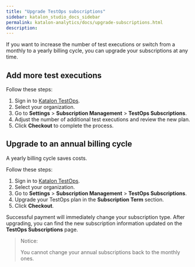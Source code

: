 ```yaml
---
title: "Upgrade TestOps subscriptions"
sidebar: katalon_studio_docs_sidebar
permalink: katalon-analytics/docs/upgrade-subscriptions.html 
description: 
---
```


If you want to increase the number of test executions or switch from a monthly to a yearly billing cycle, you can upgrade your subscriptions at any time.

## Add more test executions

Follow these steps:
1. Sign in to [Katalon TestOps](https://testops.katalon.io/).
2. Select your organization.
3. Go to **Settings** > **Subscription Management** > **TestOps Subscriptions**.
4. Adjust the number of additional test executions and review the new plan.
5. Click **Checkout** to complete the process.

## Upgrade to an annual billing cycle

A yearly billing cycle saves costs.

Follow these steps:

1. Sign in to [Katalon TestOps](https://testops.katalon.io/).
2. Select your organization.
3. Go to **Settings** > **Subscription Management** > **TestOps Subscriptions**.
4. Upgrade your TestOps plan in the **Subscription Term** section.
5. Click **Checkout**.

Successful payment will immediately change your subscription type. After upgrading, you can find the new subscription information updated on the **TestOps Subscriptions** page.

> Notice:
>
> You cannot change your annual subscriptions back to the monthly ones.
